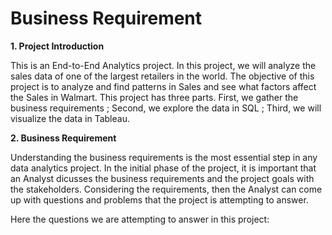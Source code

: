 # Business Requirement

__1. Project Introduction__

This is an End-to-End Analytics project. In this project, we will analyze the sales data of one of the largest retailers in the world. The objective of this project is to analyze and find patterns in Sales and see what factors affect the Sales in Walmart. This project has three parts. First, we gather the business requirements ; Second, we explore the data in SQL ; Third, we will visualize the data in Tableau. 

__2. Business Requirement__

Understanding the business requirements is the most essential step in any data analytics project. In the initial phase of the project, it is important that an Analyst dicusses the business requirements and the project goals with the stakeholders. Considering the requirements, then the Analyst can come up with questions and problems that the project is attempting to answer. 

Here the questions we are attempting to answer in this project: 

